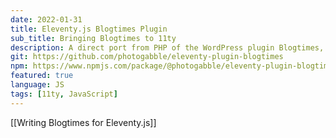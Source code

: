 ```yaml
---
date: 2022-01-31
title: Eleventy.js Blogtimes Plugin
sub_title: Bringing Blogtimes to 11ty
description: A direct port from PHP of the WordPress plugin Blogtimes, which was itself ported to WordPress by Matt Mullenweg from b2 in 2003.
git: https://github.com/photogabble/eleventy-plugin-blogtimes
npm: https://www.npmjs.com/package/@photogabble/eleventy-plugin-blogtimes
featured: true
language: JS
tags: [11ty, JavaScript]
---
```


[[Writing Blogtimes for Eleventy.js]]